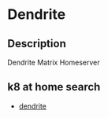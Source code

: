 # Dendrite

## Description

Dendrite Matrix Homeserver

## k8 at home search

- [dendrite](https://nanne.dev/k8s-at-home-search/#/dendrite)
